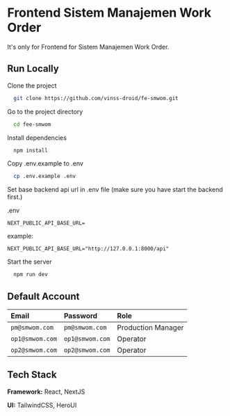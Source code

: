
# Frontend Sistem Manajemen Work Order

It's only for Frontend for Sistem Manajemen Work Order.




## Run Locally

Clone the project

```bash
  git clone https://github.com/vinss-droid/fe-smwom.git
```

Go to the project directory

```bash
  cd fee-smwom
```

Install dependencies

```bash
  npm install
```

Copy .env.example to .env

```bash
  cp .env.example .env
```

Set base backend api url in .env file (make sure you have start the backend first.)

.env

`NEXT_PUBLIC_API_BASE_URL=`

example:

`NEXT_PUBLIC_API_BASE_URL="http://127.0.0.1:8000/api"`

Start the server

```bash
  npm run dev
```


## Default Account

| Email | Password     | Role                |
| :-------- | :------- | :------------------------- |
| `pm@smwom.com` | `pm@smwom.com` | Production Manager |
| `op1@smwom.com` | `op1@smwom.com` | Operator |
| `op2@smwom.com` | `op2@smwom.com` | Operator |



## Tech Stack

**Framework:** React, NextJS

**UI:** TailwindCSS, HeroUI

